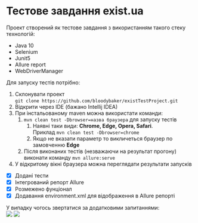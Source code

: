 # Тестове завдання exist.ua
Проект створений як тестове завдання з використанням такого стеку технологій:
* Java 10
* Selenium
* Junit5
* Allure report
* WebDriverManager

Для запуску тестів потрібно:
1. Склонувати проект   
     ```git clone https://github.com/bloodybaker/existTestProject.git ```
2. Відкрити через IDE (бажано Intellij IDEA)
3. При інстальованому maven можна використати команди:
    1. ```mvn clean test -Dbrowser=назва браузера``` для запуску тестів
       1. Наявні таки види: **Chrome, Edge, Opera, Safari**.  
          Приклад ```mvn clean test -Dbrowser=chrome```
       2. Якщо не вказати параметр то викличеться браузер по замовченню **Edge**
    2. Після виконаних тестів (незважаючи на результат прогону) виконати команду ```mvn allure:serve```
4. У відкритому вікні браузера можна переглядати результати запусків

- [x] Додані тести
- [x] Інтегрований репорт Allure
- [x] Розмежено фунціонал
- [x] Додавання environment.xml для відображення в Allure репорті

У випадку чогось звертатися за додатковими запитаннями:   
<a href="https://t.me/opcoder"><img src="https://img.shields.io/badge/Telegram-2CA5E0?style=for-the-badge&logo=telegram&logoColor=white" target=”_blank”/></a>
<a href="mailto:emersonpess011108@gmail.com?"><img src="https://img.shields.io/badge/gmail-%23DD0031.svg?&style=for-the-badge&logo=gmail&logoColor=white" target=”_blank”/></a>


